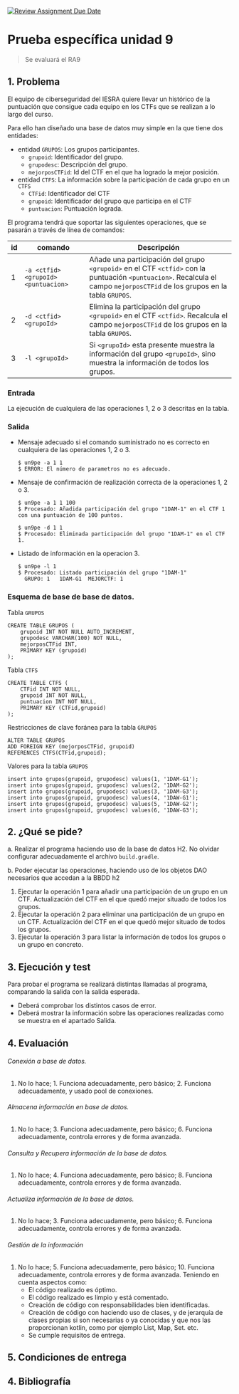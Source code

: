 [![Review Assignment Due Date](https://classroom.github.com/assets/deadline-readme-button-24ddc0f5d75046c5622901739e7c5dd533143b0c8e959d652212380cedb1ea36.svg)](https://classroom.github.com/a/LfU-44nj)
# Prueba específica unidad 9

> Se evaluará el RA9


## 1. Problema
El equipo de ciberseguridad del IESRA quiere llevar un histórico de la puntuación que consigue cada equipo en los CTFs que se realizan a lo largo del curso.

Para ello han diseñado una base de datos muy simple en la que tiene dos entidades:
- entidad `GRUPOS`: Los grupos participantes.
    - `grupoid`: Identificador del grupo.
    - `grupodesc`: Descripción del grupo.
    - `mejorposCTFid`: Id del CTF en el que ha logrado la mejor posición.
- entidad `CTFS`: La información sobre la participación de cada grupo en un `CTFS`
    - `CTFid`: Identificador del CTF
    - `grupoid`: Identificador del grupo que participa en el CTF
    - `puntuacion`: Puntuación lograda.

El programa tendrá que soportar las siguientes operaciones, que se pasarán a través de línea de comandos:

| id | **comando**                       	   | **Descripción**                                                                    	                                                                                       |
|----|---------------------------------------|----------------------------------------------------------------------------------------------------------------------------------------------------------------------------|
| 1  | `-a <ctfid> <grupoId> <puntuacion>` 	 | Añade una participación del grupo `<grupoid>` en el CTF `<ctfid>` con la puntuación `<puntuacion>`. Recalcula el campo `mejorposCTFid` de los grupos en la tabla `GRUPOS`. |
| 2  | `-d <ctfid> <grupoId>`              	 | Elimina la participación del grupo `<grupoid>` en el CTF `<ctfid>`. Recalcula el campo `mejorposCTFid` de los grupos en la tabla `GRUPOS`.                                 |
| 3  | `-l <grupoId>`              	         | Si `<grupoId>` esta presente muestra la información del grupo `<grupoId>`, sino muestra la información de todos los grupos.                                                |

### Entrada
La ejecución de cualquiera de las operaciones 1, 2 o 3 descritas en la tabla. 

### Salida
- Mensaje adecuado si el comando suministrado no es correcto en cualquiera de las operaciones 1, 2 o 3.
  ```
  $ un9pe -a 1 1 
  $ ERROR: El número de parametros no es adecuado.
  ```
- Mensaje de confirmación de realización correcta de la operaciones 1, 2 o 3. 
  ```
  $ un9pe -a 1 1 100
  $ Procesado: Añadida participación del grupo "1DAM-1" en el CTF 1 con una puntuación de 100 puntos.
  ```
  
  ```
  $ un9pe -d 1 1
  $ Procesado: Eliminada participación del grupo "1DAM-1" en el CTF 1.
  ```

- Listado de información en la operacion 3.
  ```
  $ un9pe -l 1
  $ Procesado: Listado participación del grupo "1DAM-1"
    GRUPO: 1   1DAM-G1  MEJORCTF: 1
  ```

### Esquema de base de base de datos.

Tabla `GRUPOS`
```
CREATE TABLE GRUPOS (
    grupoid INT NOT NULL AUTO_INCREMENT,
    grupodesc VARCHAR(100) NOT NULL,
    mejorposCTFid INT,
    PRIMARY KEY (grupoid)
);
```

Tabla `CTFS`
```
CREATE TABLE CTFS (
    CTFid INT NOT NULL,
    grupoid INT NOT NULL,
    puntuacion INT NOT NULL,
    PRIMARY KEY (CTFid,grupoid)
);
```

Restricciones de clave foránea para la tabla `GRUPOS`
```
ALTER TABLE GRUPOS
ADD FOREIGN KEY (mejorposCTFid, grupoid)
REFERENCES CTFS(CTFid,grupoid);
```

Valores para la tabla `GRUPOS`
```
insert into grupos(grupoid, grupodesc) values(1, '1DAM-G1');
insert into grupos(grupoid, grupodesc) values(2, '1DAM-G2');
insert into grupos(grupoid, grupodesc) values(3, '1DAM-G3');
insert into grupos(grupoid, grupodesc) values(4, '1DAW-G1');
insert into grupos(grupoid, grupodesc) values(5, '1DAW-G2');
insert into grupos(grupoid, grupodesc) values(6, '1DAW-G3');
```

## 2. ¿Qué se pide?

a. Realizar el programa haciendo uso de la base de datos H2. No olvidar configurar adecuadamente el archivo `build.gradle`.

b. Poder ejecutar las operaciones, haciendo uso de los objetos DAO necesarios que accedan a la BBDD h2

1. Ejecutar la operación 1 para añadir una participación de un grupo en un CTF. Actualización del CTF en el que quedó mejor situado de todos los grupos. 
2. Ejecutar la operación 2 para eliminar una participación de un grupo en un CTF. Actualización del CTF en el que quedó mejor situado de todos los grupos.
3. Ejecutar la operación 3 para listar la información de todos los grupos o un grupo en concreto.

## 3. Ejecución y test
Para probar el programa se realizará distintas llamadas al programa, comparando la salida con la salida esperada.
- Deberá comprobar los distintos casos de error. 
- Deberá mostrar la información sobre las operaciones realizadas como se muestra en el apartado Salida.

## 4. Evaluación




###### Conexión a base de datos.
1. No lo hace; 1. Funciona adecuadamente, pero básico; 2. Funciona adecuadamente, y usado pool de conexiones.
###### Almacena información en base de datos. 
1. No lo hace; 3. Funciona adecuadamente, pero básico; 6. Funciona adecuadamente, controla errores y de forma avanzada.
###### Consulta y Recupera información de la base de datos.
1. No lo hace; 4. Funciona adecuadamente, pero básico; 8. Funciona adecuadamente, controla errores y de forma avanzada.
###### Actualiza información de la base de datos.
1. No lo hace; 3. Funciona adecuadamente, pero básico; 6. Funciona adecuadamente, controla errores y de forma avanzada.
###### Gestión de la información
1. No lo hace; 5. Funciona adecuadamente, pero básico; 10. Funciona adecuadamente, controla errores y de forma avanzada. Teniendo en cuenta aspectos como:
    - El código realizado es óptimo.
    - El código realizado es limpio y está comentado. 
    - Creación de código con responsabilidades bien identificadas.
    - Creación de código con haciendo uso de clases, y de jerarquía de clases propias si son necesarias o ya conocidas y que nos las proporcionan kotlin, como por ejemplo List, Map, Set. etc.
    - Se cumple requisitos de entrega.

## 5. Condiciones de entrega

## 4. Bibliografía